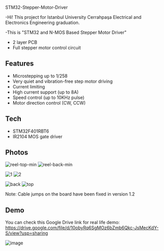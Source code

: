 STM32-Stepper-Motor-Driver

-Hi! This project for Istanbul University Cerrahpaşa Electrical and Electronics Engineering graduation. 

-This is "STM32 and N-MOS Based Stepper Motor Driver"

- 2 layer PCB
- Full stepper motor control circuit

## Features

- Microstepping up to 1/258
- Very quiet and vibration-free step motor driving
- Current limiting
- High current support (up to 8A)
- Speed control (up to 10KHz pulse)
- Motor direction control (CW, CCW)

## Tech

- STM32F401RBT6
- IR2104 MOS gate driver

## Photos

![reel-top-min](https://github.com/furkanbakkal/STM32-Stepper-Motor-Driver/assets/81293327/bb0d2cb9-5cec-4872-9ee0-5a1a3f2ee583)
![reel-back-min](https://github.com/furkanbakkal/STM32-Stepper-Motor-Driver/assets/81293327/eec0bec8-443a-4938-9cba-cb699d7ba86c)

![1](https://github.com/furkanbakkal/STM32-Stepper-Motor-Driver/assets/81293327/f5d2102d-0b26-48df-baf5-0c6d999d2438)
![2](https://github.com/furkanbakkal/STM32-Stepper-Motor-Driver/assets/81293327/f82b2c81-b2a0-4722-83ba-0daeae9705c2)

![back](https://github.com/furkanbakkal/STM32-Stepper-Motor-Driver/assets/81293327/623c80c8-ea0f-4b43-a176-6d010326d394)
![top](https://github.com/furkanbakkal/STM32-Stepper-Motor-Driver/assets/81293327/489506e5-1eef-4b8c-ab1a-00849db8eeb3)


Note: Cable jumps on the board have been fixed in version 1.2

## Demo

You can check this Google Drive link for real life demo: https://drive.google.com/file/d/10obyRq6SgMOz6bZmb6Qkc-JsMecKdY-S/view?usp=sharing

![image](https://github.com/furkanbakkal/STM32-Stepper-Motor-Driver/assets/81293327/39694f5d-0cad-48f8-a44d-b88c99f95862)
